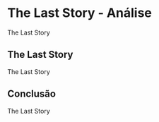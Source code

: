 ---
---

# The Last Story - Análise

The Last Story

## The Last Story

The Last Story

## Conclusão

The Last Story
